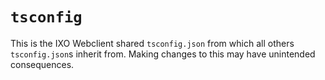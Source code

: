 # `tsconfig`

This is the IXO Webclient shared `tsconfig.json` from which all others `tsconfig.json`s inherit from. Making changes to this may have unintended consequences.